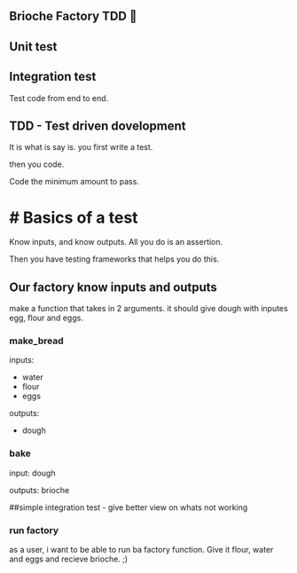 ## Brioche Factory TDD :pizza:

## Unit test

## Integration test
Test code from end to end. 

## TDD - Test driven dovelopment

It is what is say is.
you first write a test. 

then you code.

Code the minimum amount to pass. 

# # Basics of a test

Know inputs, and know outputs.
All you do is an assertion.

Then you have testing frameworks that helps you do this.

## Our factory know inputs and outputs

make a function that takes in 2 arguments. it should give dough with inputes egg, flour and eggs.

### make_bread
inputs:
- water
- flour
- eggs

outputs:
- dough


### bake 
input: 
dough

outputs:
brioche

##simple integration test - give better view on whats not working
### run factory
as a user, i want to be able to run ba factory function. Give it flour, water 
and eggs and recieve brioche. 
;)
